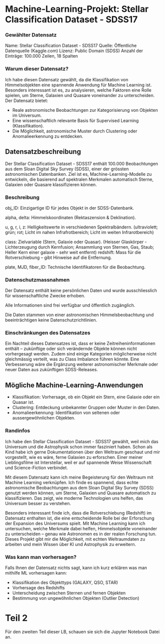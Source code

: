 # Machine-Learning-Projekt: Stellar Classification Dataset - SDSS17

### Gewählter Datensatz
Name: Stellar Classification Dataset - SDSS17
Quelle: Öffentliche Datenquelle (Kaggle.com)
Lizenz: Public Domain (SDSS)
Anzahl der Einträge: 100.000 Zeilen, 18 Spalten

### Warum dieser Datensatz?
Ich habe diesen Datensatz gewählt, da die Klassifikation von Himmelsobjekten eine spannende Anwendung für Machine Learning ist. Besonders interessant ist es, zu analysieren, welche Faktoren eine Rolle spielen, um Sterne, Galaxien und Quasare voneinander zu unterscheiden. Der Datensatz bietet:
- Reale astronomische Beobachtungen zur Kategorisierung von Objekten im Universum.
- Eine wissenschaftlich relevante Basis für Supervised Learning (Klassifikation).
- Die Möglichkeit, astronomische Muster durch Clustering oder Anomalieerkennung zu entdecken.


## Datensatzbeschreibung

Der Stellar Classification Dataset - SDSS17 enthält 100.000 Beobachtungen aus dem Sloan Digital Sky Survey (SDSS), einer der grössten astronomischen Datenbanken. Ziel ist es, Machine-Learning-Modelle zu entwickeln, die basierend auf spektralen Merkmalen automatisch Sterne, Galaxien oder Quasare klassifizieren können.

### Beschreibung

obj_ID: Einzigartige ID für jedes Objekt in der SDSS-Datenbank.

alpha, delta: Himmelskoordinaten (Rektaszension & Deklination).

u, g, r, i, z: Helligkeitswerte in verschiedenen Spektralbändern.
(ultraviolett; grün; rot; Licht im nahen Infrafrotbereich; Licht im weiten Infrarotbereich)

class: Zielvariable (Stern, Galaxie oder Quasar).
(Heisser Glaskörper - Lichterzeugung durch Kernfusion; Ansammlung von Sternen, Gas, Staub; Heller Kern einer galaxie - sehr weit entfernt)
redshift: Mass für die Rotverschiebung – gibt Hinweise auf die Entfernung.

plate, MJD, fiber_ID: Technische Identifikatoren für die Beobachtung.


### Datenschutzmassnahmen

Der Datensatz enthält keine persönlichen Daten und wurde ausschliesslich für wissenschaftliche Zwecke erhoben.

Alle Informationen sind frei verfügbar und öffentlich zugänglich.

Die Daten stammen von einer astronomischen Himmelsbeobachtung und beeinträchtigen keine Datenschutzrichtlinien.



### Einschränkungen des Datensatzes

Ein Nachteil dieses Datensatzes ist, dass er keine Zeitreiheninformationen enthält – zukünftige oder sich verändernde Objekte können nicht vorhergesagt werden. Zudem sind einige Kategorien möglicherweise nicht gleichmässig verteilt, was zu Class Imbalance führen könnte. Eine Verbesserung wäre die Ergänzung weiterer astronomischer Merkmale oder neuer Daten aus zukünftigen SDSS-Releases.


## Mögliche Machine-Learning-Anwendungen
- Klassifikation: Vorhersage, ob ein Objekt ein Stern, eine Galaxie oder ein Quasar ist.
- Clustering: Entdeckung unbekannter Gruppen oder Muster in den Daten.
- Anomalieerkennung: Identifikation von seltenen oder aussergewöhnlichen Objekten.

### Randinfos
Ich habe den Stellar Classification Dataset - SDSS17 gewählt, weil mich das Universum und die Astrophysik schon immer fasziniert haben. Schon als Kind habe ich gerne Dokumentationen über den Weltraum geschaut und mir vorgestellt, wie es wäre, ferne Galaxien zu erforschen. Einer meiner Lieblingsfilme ist Interstellar, weil er auf spannende Weise Wissenschaft und Science-Fiction verbindet.

Mit diesem Datensatz kann ich meine Begeisterung für den Weltraum mit Machine Learning verknüpfen. Ich finde es spannend, dass echte astronomische Beobachtungen aus dem Sloan Digital Sky Survey (SDSS) genutzt werden können, um Sterne, Galaxien und Quasare automatisch zu klassifizieren. Das zeigt, wie moderne Technologien uns helfen, das Universum besser zu verstehen.

Besonders interessant finde ich, dass die Rotverschiebung (Redshift) im Datensatz enthalten ist, die eine entscheidende Rolle bei der Erforschung der Expansion des Universums spielt. Mit Machine Learning kann ich untersuchen, welche Merkmale dabei helfen, Himmelsobjekte voneinander zu unterscheiden – genau wie Astronomen es in der realen Forschung tun. Dieses Projekt gibt mir die Möglichkeit, mit echten Weltraumdaten zu arbeiten und mein Wissen über KI und Astrophysik zu erweitern.


### Was kann man vorhersagen?
Falls Ihnen der Datensatz nichts sagt, kann ich kurz erklären was man mithilfe ML vorhersagen kann:
- Klassifikation des Objekttyps (GALAXY, QSO, STAR)
- Vorhersage des Redshifts
- Unterscheidung zwischen Sternen und fernen Objekten
- Bestimmung von ungewöhnlichen Objekten (Outlier Detection)



# Teil 2
Für den zweiten Teil dieser LB, schauen sie sich die Jupyter Notebook Datei an.
